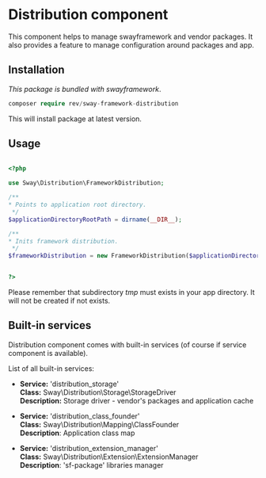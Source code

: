 # Distribution component
This component helps to manage swayframework and vendor packages.
It also provides a feature to manage configuration around packages and app.

## Installation

*This package is bundled with swayframework*.
 
 ```php
composer require rev/sway-framework-distribution
```

This will install package at latest version.

## Usage

```php

<?php

use Sway\Distribution\FrameworkDistribution;

/**
* Points to application root directory.
 */
$applicationDirectoryRootPath = dirname(__DIR__);

/**
* Inits framework distribution.
 */
$frameworkDistribution = new FrameworkDistribution($applicationDirectoryRootPath);


?>
```

Please remember that subdirectory *tmp* must exists in your app directory.
It will not be created if not exists.

## Built-in services
Distribution component comes with built-in services (of course if service component
is available).

List of all built-in services:

* **Service:** 'distribution_storage' <br>
  **Class:** Sway\Distribution\Storage\StorageDriver <br>
  **Description:** Storage driver - vendor's packages and application cache
  
* **Service:** 'distribution_class_founder' <br>
  **Class:** Sway\Distribution\Mapping\ClassFounder <br>
  **Description**: Application class map

* **Service:** 'distribution_extension_manager' <br>
  **Class:** Sway\Distribution\Extension\ExtensionManager <br>
  **Description**: 'sf-package' libraries manager


